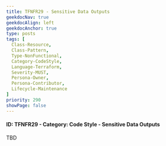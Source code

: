 ```yaml
---
title: TFNFR29 - Sensitive Data Outputs
geekdocNav: true
geekdocAlign: left
geekdocAnchor: true
type: posts
tags: [
  Class-Resource,
  Class-Pattern,
  Type-NonFunctional,
  Category-CodeStyle,
  Language-Terraform,
  Severity-MUST,
  Persona-Owner,
  Persona-Contributor,
  Lifecycle-Maintenance
]
priority: 290
showPage: false
---
```


#### ID: TFNFR29 - Category: Code Style - Sensitive Data Outputs

TBD
